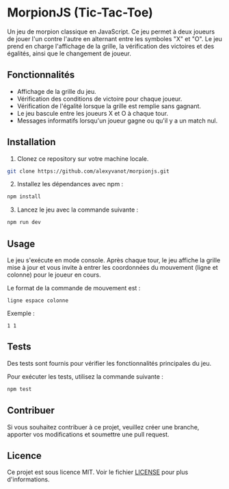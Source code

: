 
# MorpionJS (Tic-Tac-Toe)

Un jeu de morpion classique en JavaScript. Ce jeu permet à deux joueurs de jouer l'un contre l'autre en alternant entre les symboles "X" et "O". Le jeu prend en charge l'affichage de la grille, la vérification des victoires et des égalités, ainsi que le changement de joueur.

## Fonctionnalités

- Affichage de la grille du jeu.
- Vérification des conditions de victoire pour chaque joueur.
- Vérification de l'égalité lorsque la grille est remplie sans gagnant.
- Le jeu bascule entre les joueurs X et O à chaque tour.
- Messages informatifs lorsqu'un joueur gagne ou qu'il y a un match nul.

## Installation

1. Clonez ce repository sur votre machine locale.

```bash
git clone https://github.com/alexyvanot/morpionjs.git
```

2. Installez les dépendances avec npm :

```bash
npm install
```

3. Lancez le jeu avec la commande suivante :

```bash
npm run dev
```

## Usage

Le jeu s'exécute en mode console. Après chaque tour, le jeu affiche la grille mise à jour et vous invite à entrer les coordonnées du mouvement (ligne et colonne) pour le joueur en cours.

Le format de la commande de mouvement est :

```
ligne espace colonne
```

Exemple :

```
1 1
```

## Tests

Des tests sont fournis pour vérifier les fonctionnalités principales du jeu.

Pour exécuter les tests, utilisez la commande suivante :

```bash
npm test
```

## Contribuer

Si vous souhaitez contribuer à ce projet, veuillez créer une branche, apporter vos modifications et soumettre une pull request.

## Licence

Ce projet est sous licence MIT. Voir le fichier [LICENSE](LICENSE) pour plus d'informations.
